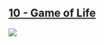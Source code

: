 ## [10 - Game of Life](https://github.com/yrgo/gp20/tree/master/Programming%20Fundamentals/10%20-%20Game%20of%20Life)

<img src="https://github.com/danielalexandernielsen/Yrgo/blob/master/Daniel_10_GameOfLife/GIF/nielsen_daniel_06ClassAndObjects.gif?raw=true">

